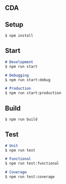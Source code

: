 ## CDA

## Setup

```markdown
$ npm install
```

## Start

```markdown
# Development
$ npm run start

# Debugging
$ npm run start:debug

# Production
$ npm run start:production
```

## Build

```markdown
$ npm run build
```

## Test

```markdown
# Unit
$ npm run test

# Functional
$ npm run test:functional

# Coverage
$ npm run test:coverage
```